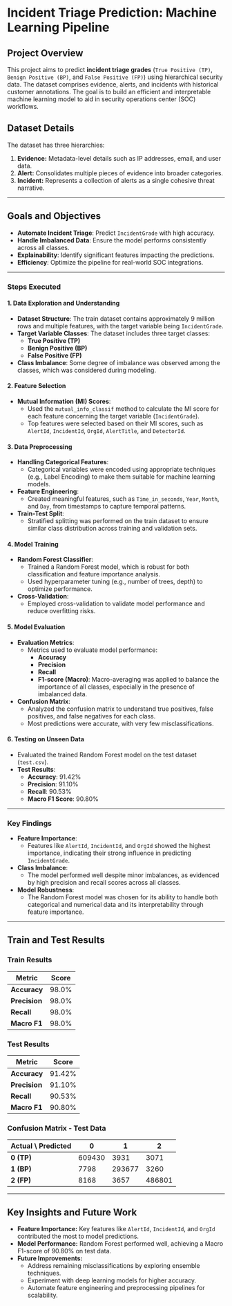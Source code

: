 # Incident Triage Prediction: Machine Learning Pipeline


## Project Overview
This project aims to predict **incident triage grades** (`True Positive (TP)`, `Benign Positive (BP)`, and `False Positive (FP)`) using hierarchical security data. The dataset comprises evidence, alerts, and incidents with historical customer annotations. The goal is to build an efficient and interpretable machine learning model to aid in security operations center (SOC) workflows.

## Dataset Details
The dataset has three hierarchies:
1. **Evidence:** Metadata-level details such as IP addresses, email, and user data.
2. **Alert:** Consolidates multiple pieces of evidence into broader categories.
3. **Incident:** Represents a collection of alerts as a single cohesive threat narrative.

---

## Goals and Objectives

- **Automate Incident Triage**: Predict `IncidentGrade` with high accuracy.
- **Handle Imbalanced Data**: Ensure the model performs consistently across all classes.
- **Explainability**: Identify significant features impacting the predictions.
- **Efficiency**: Optimize the pipeline for real-world SOC integrations.

---

### Steps Executed

#### **1. Data Exploration and Understanding**
- **Dataset Structure**: The train dataset contains approximately 9 million rows and multiple features, with the target variable being `IncidentGrade`.
- **Target Variable Classes**: The dataset includes three target classes:
  - **True Positive (TP)**
  - **Benign Positive (BP)**
  - **False Positive (FP)**
- **Class Imbalance**: Some degree of imbalance was observed among the classes, which was considered during modeling.

#### **2. Feature Selection**
- **Mutual Information (MI) Scores**: 
  - Used the `mutual_info_classif` method to calculate the MI score for each feature concerning the target variable (`IncidentGrade`).
  - Top features were selected based on their MI scores, such as `AlertId`, `IncidentId`, `OrgId`, `AlertTitle`, and `DetectorId`.

#### **3. Data Preprocessing**
- **Handling Categorical Features**: 
  - Categorical variables were encoded using appropriate techniques (e.g., Label Encoding) to make them suitable for machine learning models.
- **Feature Engineering**: 
  - Created meaningful features, such as `Time_in_seconds`, `Year`, `Month`, and `Day`, from timestamps to capture temporal patterns.
- **Train-Test Split**: 
  - Stratified splitting was performed on the train dataset to ensure similar class distribution across training and validation sets.

#### **4. Model Training**
- **Random Forest Classifier**:
  - Trained a Random Forest model, which is robust for both classification and feature importance analysis.
  - Used hyperparameter tuning (e.g., number of trees, depth) to optimize performance.
- **Cross-Validation**:
  - Employed cross-validation to validate model performance and reduce overfitting risks.

#### **5. Model Evaluation**
- **Evaluation Metrics**:
  - Metrics used to evaluate model performance: 
    - **Accuracy**
    - **Precision**
    - **Recall**
    - **F1-score (Macro)**: Macro-averaging was applied to balance the importance of all classes, especially in the presence of imbalanced data.
- **Confusion Matrix**:
  - Analyzed the confusion matrix to understand true positives, false positives, and false negatives for each class.
  - Most predictions were accurate, with very few misclassifications.

#### **6. Testing on Unseen Data**
- Evaluated the trained Random Forest model on the test dataset (`test.csv`).
- **Test Results**:
  - **Accuracy**: 91.42%
  - **Precision**: 91.10%
  - **Recall**: 90.53%
  - **Macro F1 Score**: 90.80%

---

### Key Findings
- **Feature Importance**:
  - Features like `AlertId`, `IncidentId`, and `OrgId` showed the highest importance, indicating their strong influence in predicting `IncidentGrade`.
- **Class Imbalance**:
  - The model performed well despite minor imbalances, as evidenced by high precision and recall scores across all classes.
- **Model Robustness**:
  - The Random Forest model was chosen for its ability to handle both categorical and numerical data and its interpretability through feature importance.

---

## Train and Test Results

### Train Results
| Metric      | Score     |
|-------------|-----------|
| **Accuracy**   | 98.0%    |
| **Precision**  | 98.0%    |
| **Recall**     | 98.0%    |
| **Macro F1**   | 98.0%    |

### Test Results
| Metric      | Score     |
|-------------|-----------|
| **Accuracy**   | 91.42%   |
| **Precision**  | 91.10%   |
| **Recall**     | 90.53%   |
| **Macro F1**   | 90.80%   |

### Confusion Matrix - Test Data
| **Actual \ Predicted** | **0**        | **1**        | **2**        |
|-------------------------|--------------|--------------|--------------|
| **0 (TP)**             | 609430       | 3931         | 3071         |
| **1 (BP)**             | 7798         | 293677       | 3260         |
| **2 (FP)**             | 8168         | 3657         | 486801       |

---

## Key Insights and Future Work
- **Feature Importance:** Key features like `AlertId`, `IncidentId`, and `OrgId` contributed the most to model predictions.
- **Model Performance:** Random Forest performed well, achieving a Macro F1-score of 90.80% on test data.
- **Future Improvements:**
  - Address remaining misclassifications by exploring ensemble techniques.
  - Experiment with deep learning models for higher accuracy.
  - Automate feature engineering and preprocessing pipelines for scalability.
